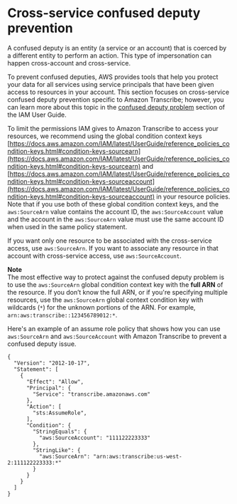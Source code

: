 # Cross\-service confused deputy prevention<a name="security-iam-confused-deputy"></a>

A confused deputy is an entity \(a service or an account\) that is coerced by a different entity to perform an action\. This type of impersonation can happen cross\-account and cross\-service\.

To prevent confused deputies, AWS provides tools that help you protect your data for all services using service principals that have been given access to resources in your account\. This section focuses on cross\-service confused deputy prevention specific to Amazon Transcribe; however, you can learn more about this topic in the [ confused deputy problem](https://docs.aws.amazon.com/IAM/latest/UserGuide/confused-deputy.html) section of the IAM User Guide\.

To limit the permissions IAM gives to Amazon Transcribe to access your resources, we recommend using the global condition context keys [https://docs.aws.amazon.com/IAM/latest/UserGuide/reference_policies_condition-keys.html#condition-keys-sourcearn](https://docs.aws.amazon.com/IAM/latest/UserGuide/reference_policies_condition-keys.html#condition-keys-sourcearn) and [https://docs.aws.amazon.com/IAM/latest/UserGuide/reference_policies_condition-keys.html#condition-keys-sourceaccount](https://docs.aws.amazon.com/IAM/latest/UserGuide/reference_policies_condition-keys.html#condition-keys-sourceaccount) in your resource policies\. Note that if you use both of these global condition context keys, and the `aws:SourceArn` value contains the account ID, the `aws:SourceAccount` value and the account in the `aws:SourceArn` value must use the same account ID when used in the same policy statement\.

If you want only one resource to be associated with the cross\-service access, use `aws:SourceArn`\. If you want to associate any resource in that account with cross\-service access, use `aws:SourceAccount`\.

**Note**  
The most effective way to protect against the confused deputy problem is to use the `aws:SourceArn` global condition context key with the **full ARN** of the resource\. If you don’t know the full ARN, or if you're specifying multiple resources, use the `aws:SourceArn` global context condition key with wildcards \(`*`\) for the unknown portions of the ARN\. For example, `arn:aws:transcribe::123456789012:*`\.

Here's an example of an assume role policy that shows how you can use `aws:SourceArn` and `aws:SourceAccount` with Amazon Transcribe to prevent a confused deputy issue\.

```
{
  "Version": "2012-10-17",
  "Statement": [
    {
      "Effect": "Allow",
      "Principal": {
        "Service": "transcribe.amazonaws.com"
      },
      "Action": [
        "sts:AssumeRole",
      ],
      "Condition": {
        "StringEquals": {
          "aws:SourceAccount": "111122223333"
        },
        "StringLike": {
          "aws:SourceArn": "arn:aws:transcribe:us-west-2:111122223333:*"
        }
      }
    }
  ]
}
```